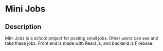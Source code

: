 # Mini Jobs

## Description

Mini Jobs is a school project for posting small jobs. Other users can see and take these jobs. Front end is made with React.js, and backend is Firebase.
